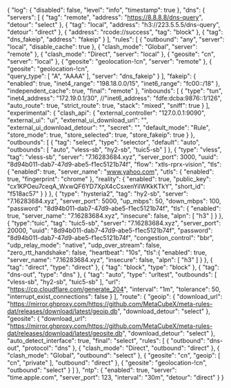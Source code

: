 {
  "log": {
    "disabled": false,
    "level": "info",
    "timestamp": true
  },
    "dns": {
        "servers": [
            {
                "tag": "remote",
                "address": "https://8.8.8.8/dns-query",             
                "detour": "select"
            },
            {
                "tag": "local",
                "address": "h3://223.5.5.5/dns-query",
                "detour": "direct"
            },
            {
                "address": "rcode://success",
                "tag": "block"
            },
            {
                "tag": "dns_fakeip",
                "address": "fakeip"
            }
        ],
        "rules": [
            {
                "outbound": "any",
                "server": "local",
                "disable_cache": true
            },
            {
                "clash_mode": "Global",
                "server": "remote"
            },
            {
                "clash_mode": "Direct",
                "server": "local"
            },
            {
                "geosite": "cn",
                "server": "local"
            },
            {
                "geosite": "geolocation-!cn",
                "server": "remote"
            },
             {
                "geosite": "geolocation-!cn",             
                "query_type": [
                    "A",
                    "AAAA"
                ],
                "server": "dns_fakeip"
            }
          ],
           "fakeip": {
           "enabled": true,
           "inet4_range": "198.18.0.0/15",
           "inet6_range": "fc00::/18"
         },
          "independent_cache": true,
          "final": "remote"
        },
      "inbounds": [
    {
      "type": "tun",
      "inet4_address": "172.19.0.1/30",
      //"inet6_address": "fdfe:dcba:9876::1/126",
      "auto_route": true,
      "strict_route": true,
      "stack": "mixed",
      "sniff": true
    }
  ],
  "experimental": {
    "clash_api": {
      "external_controller": "127.0.0.1:9090",
      "external_ui": "ui",
      "external_ui_download_url": "",
      "external_ui_download_detour": "",
      "secret": "",
      "default_mode": "Rule",
      "store_mode": true,
      "store_selected": true,
      "store_fakeip": true
    }
  },
  "outbounds": [
    {
      "tag": "select",
      "type": "selector",
      "default": "auto",
      "outbounds": [
        "auto",
        "vless-sb",
        "hy2-sb",
        "tuic5-sb"
      ]
    },
    {
      "type": "vless",
      "tag": "vless-sb",
      "server": "7.16283684.xyz",
      "server_port": 3000,
      "uuid": "8d94b011-dab7-47d9-abe5-f1ec5121b74f",
      "flow": "xtls-rprx-vision",
      "tls": {
        "enabled": true,
        "server_name": "www.yahoo.com",
        "utls": {
          "enabled": true,
          "fingerprint": "chrome"
        },
      "reality": {
          "enabled": true,
          "public_key": "cx1KPOeu7ceqA_WxwQF6YD7XpX4cCsxenYilWKkKTkY",
          "short_id": "f518ac57"
        }
      }
    },
    {
        "type": "hysteria2",
        "tag": "hy2-sb",
        "server": "7.16283684.xyz",
        "server_port": 5000,
        "up_mbps": 50, 
        "down_mbps": 100,
        "password": "8d94b011-dab7-47d9-abe5-f1ec5121b74f",
        "tls": {
            "enabled": true,
            "server_name": "7.16283684.xyz",
            "insecure": false,
            "alpn": [
                "h3"
            ]
        }
    },
        {
            "type":"tuic",
            "tag": "tuic5-sb",
            "server": "7.16283684.xyz",
            "server_port": 20000,
            "uuid": "8d94b011-dab7-47d9-abe5-f1ec5121b74f",
            "password": "8d94b011-dab7-47d9-abe5-f1ec5121b74f",
            "congestion_control": "bbr",
            "udp_relay_mode": "native",
            "udp_over_stream": false,
            "zero_rtt_handshake": false,
            "heartbeat": "10s",
            "tls":{
                "enabled": true,
                "server_name": "7.16283684.xyz",
                "insecure": false,
                "alpn": [
                    "h3"
                ]
            }
        },
    {
      "tag": "direct",
      "type": "direct"
    },
    {
      "tag": "block",
      "type": "block"
    },
    {
      "tag": "dns-out",
      "type": "dns"
    },
    {
      "tag": "auto",
      "type": "urltest",
      "outbounds": [
        "vless-sb",
        "hy2-sb",
        "tuic5-sb"
      ],
      "url": "https://cp.cloudflare.com/generate_204",
      "interval": "1m",
      "tolerance": 50,
      "interrupt_exist_connections": false
    }
  ],
  "route": {
      "geoip": {
      "download_url": "https://mirror.ghproxy.com/https://github.com/MetaCubeX/meta-rules-dat/releases/download/latest/geoip.db",
      "download_detour": "select"
    },
    "geosite": {
      "download_url": "https://mirror.ghproxy.com/https://github.com/MetaCubeX/meta-rules-dat/releases/download/latest/geosite.db",
      "download_detour": "select"
    },
    "auto_detect_interface": true,
    "final": "select",
    "rules": [
      {
        "outbound": "dns-out",
        "protocol": "dns"
      },
      {
        "clash_mode": "Direct",
        "outbound": "direct"
      },
      {
        "clash_mode": "Global",
        "outbound": "select"
      },
      {
        "geosite": "cn",
        "geoip": [
          "cn",
          "private"
        ],
        "outbound": "direct"
      },
      {
        "geosite": "geolocation-!cn",
        "outbound": "select"
      }
    ]
  },
    "ntp": {
    "enabled": true,
    "server": "time.apple.com",
    "server_port": 123,
    "interval": "30m",
    "detour": "direct"
  }
}
